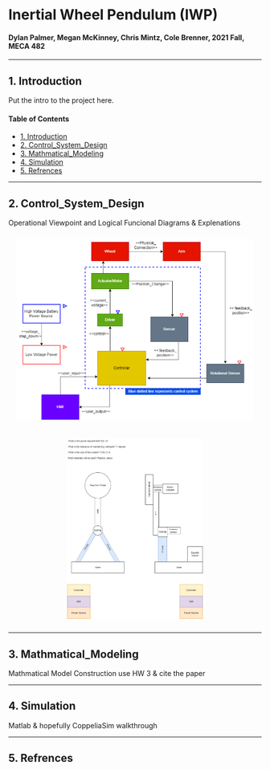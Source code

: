 # Inertial Wheel Pendulum (IWP)
#### Dylan Palmer, Megan McKinney, Chris Mintz, Cole Brenner, 2021 Fall, MECA 482
-----------------------------------------------------------------------------------------
## 1. Introduction

Put the intro to the project here.

#### Table of Contents
- [1. Introduction](#1-Introduction)
- [2. Control_System_Design](#2-Control_System_Design)
- [3. Mathmatical_Modeling](#3-Mathmatical_Modeling)
- [4. Simulation](#4-Simulation)
- [5. Refrences](#5-Refrences)
-----------------------------------------------------------------------------------------
## 2. Control_System_Design

Operational Viewpoint and Logical Funcional Diagrams & Explenations

<p align = "center">
  <img src = "Mech_482_Diagrams-Logical Functional Diagram.drawio.png" height = "360px" style="margin:10px 10px">
</p>

<p align = "center">
  <img src = "Mech_482_Diagrams-Operational Viewpoint Diagram.drawio.png" height = "360px" style="margin:10px 10px">
</p>

-----------------------------------------------------------------------------------------
## 3. Mathmatical_Modeling

Mathmatical Model Construction
  use HW 3 & cite the paper

-----------------------------------------------------------------------------------------
## 4. Simulation

Matlab & hopefully CoppeliaSim walkthrough

-----------------------------------------------------------------------------------------
## 5. Refrences
